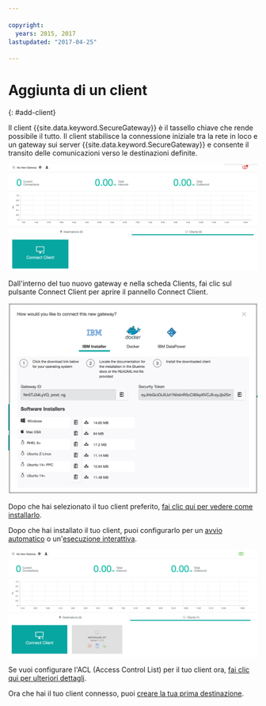 ```yaml
---

copyright:
  years: 2015, 2017
lastupdated: "2017-04-25"

---
```


# Aggiunta di un client
{: #add-client}

Il client {{site.data.keyword.SecureGateway}} è il tassello chiave che rende possibile il tutto.  Il client stabilisce la connessione iniziale tra la rete in loco e un gateway sui server {{site.data.keyword.SecureGateway}} e consente il transito delle comunicazioni verso le destinazioni definite.

![New Gateway](./images/newGateway.png?raw=true "New Gateway")

Dall'interno del tuo nuovo gateway e nella scheda Clients, fai clic sul pulsante Connect Client per aprire il pannello Connect Client.

![Connect Client](./images/connectClient.png?raw=true "Connect Client")

Dopo che hai selezionato il tuo client preferito, [fai clic qui per vedere come installarlo](/docs/services/SecureGateway?topic=securegateway-client-install).

Dopo che hai installato il tuo client, puoi configurarlo per un [avvio automatico](/docs/services/SecureGateway?topic=securegateway-auto-start-conf) o un'[esecuzione interattiva](/docs/services/SecureGateway?topic=securegateway-client-interacting).

![Connected Client](./images/connectedClient.png?raw=true "Connected Client")

Se vuoi configurare l'ACL (Access Control List) per il tuo client ora, [fai clic qui per ulteriori dettagli](/docs/services/SecureGateway?topic=securegateway-acl).

Ora che hai il tuo client connesso, puoi [creare la tua prima destinazione](/docs/services/SecureGateway?topic=securegateway-add-dest).
